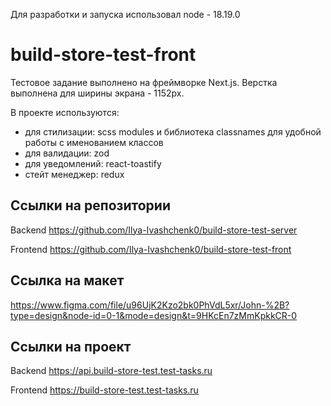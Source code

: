 Для разработки и запуска использовал node - 18.19.0

# build-store-test-front

Тестовое задание выполнено на фреймворке Next.js.
Верстка выполнена для ширины экрана - 1152px.

В проекте используются:

- для стилизации: scss modules и библиотека classnames для удобной работы с именованием классов
- для валидации: zod
- для уведомлений: react-toastify
- стейт менеджер: redux

## Ссылки на репозитории

Backend https://github.com/Ilya-Ivashchenk0/build-store-test-server

Frontend https://github.com/Ilya-Ivashchenk0/build-store-test-front

## Ссылка на макет

https://www.figma.com/file/u96UjK2Kzo2bk0PhVdL5xr/John-%2B?type=design&node-id=0-1&mode=design&t=9HKcEn7zMmKpkkCR-0

## Ссылки на проект

Backend https://api.build-store-test.test-tasks.ru

Frontend https://build-store-test.test-tasks.ru
